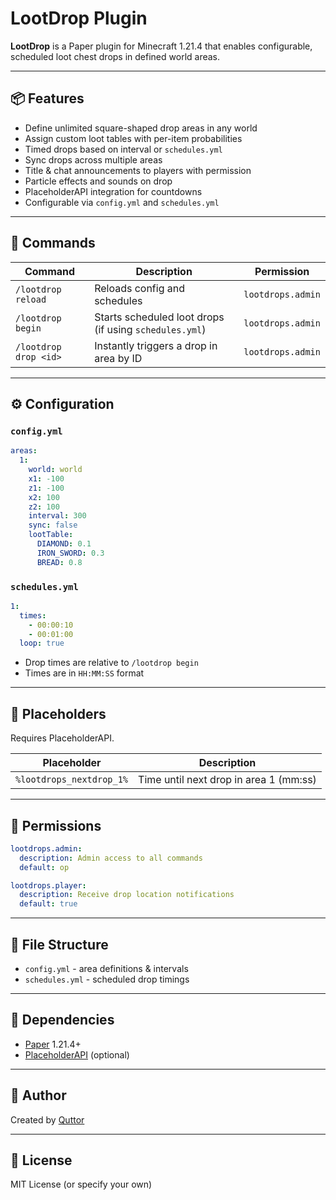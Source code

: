 # LootDrop Plugin

**LootDrop** is a Paper plugin for Minecraft 1.21.4 that enables configurable, scheduled loot chest drops in defined world areas.

---

## 📦 Features

- Define unlimited square-shaped drop areas in any world
- Assign custom loot tables with per-item probabilities
- Timed drops based on interval or `schedules.yml`
- Sync drops across multiple areas
- Title & chat announcements to players with permission
- Particle effects and sounds on drop
- PlaceholderAPI integration for countdowns
- Configurable via `config.yml` and `schedules.yml`

---

## 🚀 Commands

| Command | Description | Permission |
|--------|-------------|------------|
| `/lootdrop reload` | Reloads config and schedules | `lootdrops.admin` |
| `/lootdrop begin`  | Starts scheduled loot drops (if using `schedules.yml`) | `lootdrops.admin` |
| `/lootdrop drop <id>` | Instantly triggers a drop in area by ID | `lootdrops.admin` |

---

## ⚙ Configuration

### `config.yml`

```yaml
areas:
  1:
    world: world
    x1: -100
    z1: -100
    x2: 100
    z2: 100
    interval: 300
    sync: false
    lootTable:
      DIAMOND: 0.1
      IRON_SWORD: 0.3
      BREAD: 0.8
```

### `schedules.yml`

```yaml
1:
  times:
    - 00:00:10
    - 00:01:00
  loop: true
```

- Drop times are relative to `/lootdrop begin`
- Times are in `HH:MM:SS` format

---

## 🔧 Placeholders

Requires PlaceholderAPI.

| Placeholder | Description |
|-------------|-------------|
| `%lootdrops_nextdrop_1%` | Time until next drop in area 1 (mm:ss) |

---

## 🧱 Permissions

```yaml
lootdrops.admin:
  description: Admin access to all commands
  default: op

lootdrops.player:
  description: Receive drop location notifications
  default: true
```

---

## 📂 File Structure

- `config.yml` - area definitions & intervals
- `schedules.yml` - scheduled drop timings

---

## 🧪 Dependencies

- [Paper](https://papermc.io/) 1.21.4+
- [PlaceholderAPI](https://www.spigotmc.org/resources/placeholderapi.6245/) (optional)

---

## 👤 Author

Created by [Quttor](https://github.com/Quttor)

---

## 📃 License

MIT License (or specify your own)


